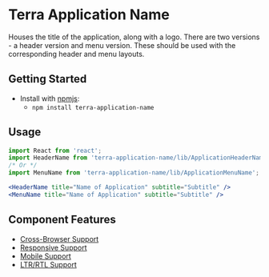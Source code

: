 # Terra Application Name

Houses the title of the application, along with a logo. There are two versions - a header version and menu version. These should be used with the corresponding header and menu layouts.

## Getting Started

- Install with [npmjs](https://www.npmjs.com):
  - `npm install terra-application-name`

## Usage

```jsx
import React from 'react';
import HeaderName from 'terra-application-name/lib/ApplicationHeaderName';
/* Or */
import MenuName from 'terra-application-name/lib/ApplicationMenuName';

<HeaderName title="Name of Application" subtitle="Subtitle" />
<MenuName title="Name of Application" subtitle="Subtitle" />
```

## Component Features

 * [Cross-Browser Support](https://github.com/cerner/terra-core/wiki/Component-Features#cross-browser-support)
 * [Responsive Support](https://github.com/cerner/terra-core/wiki/Component-Features#responsive-support)
 * [Mobile Support](https://github.com/cerner/terra-core/wiki/Component-Features#mobile-support)
 * [LTR/RTL Support](https://github.com/cerner/terra-core/wiki/Component-Features#ltr--rtl-support)
